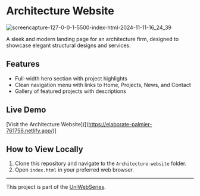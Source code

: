 # Architecture Website

![screencapture-127-0-0-1-5500-index-html-2024-11-11-16_24_39](https://github.com/user-attachments/assets/19a5ad46-c3b4-4dbf-9faf-b45da46fd954)

A sleek and modern landing page for an architecture firm, designed to showcase elegant structural designs and services.

## Features
- Full-width hero section with project highlights
- Clean navigation menu with links to Home, Projects, News, and Contact
- Gallery of featured projects with descriptions

## Live Demo
[Visit the Architecture Website]([(https://elaborate-palmier-761756.netlify.app/)] 

## How to View Locally
1. Clone this repository and navigate to the `Architecture-website` folder.
2. Open `index.html` in your preferred web browser.

---


This project is part of the [UniWebSeries](https://github.com/Tyron-Barnard/UniWebSeries).
